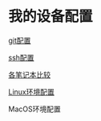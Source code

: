 # 我的设备配置

[git配置](./gitconfig)

[ssh配置](./ssh.config)

[各笔记本比较](./laptop.md)

[Linux环境配置](./Linux/README.md)

MacOS环境配置

